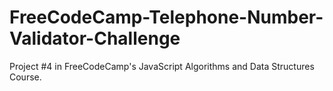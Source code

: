 # FreeCodeCamp-Telephone-Number-Validator-Challenge
Project #4 in FreeCodeCamp's JavaScript Algorithms and Data Structures Course.
